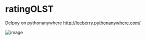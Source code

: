 # ratingOLST

Delpoy on pythonanywhere
http://leeberry.pythonanywhere.com/

![image](https://user-images.githubusercontent.com/104646372/175659748-03cd5eaa-4454-47da-88c3-6b2fe1053a3a.png)

